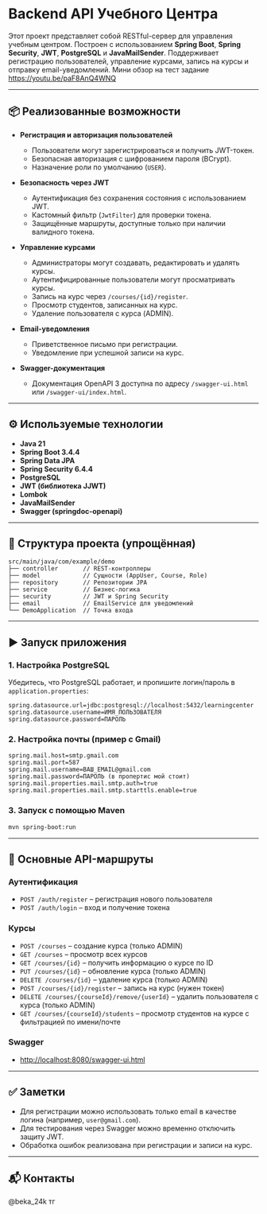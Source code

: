 # Backend API Учебного Центра

Этот проект представляет собой RESTful-сервер для управления учебным центром. Построен с использованием **Spring Boot**, **Spring Security**, **JWT**, **PostgreSQL** и **JavaMailSender**. Поддерживает регистрацию пользователей, управление курсами, запись на курсы и отправку email-уведомлений.
Мини обзор на тест задание https://youtu.be/paF8AnQ4WNQ

---

## 📦 Реализованные возможности

- **Регистрация и авторизация пользователей**
  - Пользователи могут зарегистрироваться и получить JWT-токен.
  - Безопасная авторизация с шифрованием пароля (BCrypt).
  - Назначение роли по умолчанию (`USER`).

- **Безопасность через JWT**
  - Аутентификация без сохранения состояния с использованием JWT.
  - Кастомный фильтр (`JwtFilter`) для проверки токена.
  - Защищённые маршруты, доступные только при наличии валидного токена.

- **Управление курсами**
  - Администраторы могут создавать, редактировать и удалять курсы.
  - Аутентифицированные пользователи могут просматривать курсы.
  - Запись на курс через `/courses/{id}/register`.
  - Просмотр студентов, записанных на курс.
  - Удаление пользователя с курса (ADMIN).

- **Email-уведомления**
  - Приветственное письмо при регистрации.
  - Уведомление при успешной записи на курс.

- **Swagger-документация**
  - Документация OpenAPI 3 доступна по адресу `/swagger-ui.html` или `/swagger-ui/index.html`.

---

## ⚙️ Используемые технологии

- **Java 21**
- **Spring Boot 3.4.4**
- **Spring Data JPA**
- **Spring Security 6.4.4**
- **PostgreSQL**
- **JWT (библиотека JJWT)**
- **Lombok**
- **JavaMailSender**
- **Swagger (springdoc-openapi)**

---

## 📁 Структура проекта (упрощённая)

```
src/main/java/com/example/demo
├── controller       // REST-контроллеры
├── model            // Сущности (AppUser, Course, Role)
├── repository       // Репозитории JPA
├── service          // Бизнес-логика
├── security         // JWT и Spring Security
├── email            // EmailService для уведомлений
└── DemoApplication  // Точка входа
```

---

## ▶️ Запуск приложения

### 1. Настройка PostgreSQL
Убедитесь, что PostgreSQL работает, и пропишите логин/пароль в `application.properties`:
```
spring.datasource.url=jdbc:postgresql://localhost:5432/learningcenter
spring.datasource.username=ИМЯ_ПОЛЬЗОВАТЕЛЯ
spring.datasource.password=ПАРОЛЬ
```

### 2. Настройка почты (пример с Gmail)
```
spring.mail.host=smtp.gmail.com
spring.mail.port=587
spring.mail.username=ВАШ_EMAIL@gmail.com
spring.mail.password=ПАРОЛЬ (в пропертис мой стоит)
spring.mail.properties.mail.smtp.auth=true
spring.mail.properties.mail.smtp.starttls.enable=true
```

### 3. Запуск с помощью Maven
```bash
mvn spring-boot:run
```

---

## 🔐 Основные API-маршруты

### Аутентификация
- `POST /auth/register` – регистрация нового пользователя
- `POST /auth/login` – вход и получение токена

### Курсы
- `POST /courses` – создание курса (только ADMIN)
- `GET /courses` – просмотр всех курсов
- `GET /courses/{id}` – получить информацию о курсе по ID
- `PUT /courses/{id}` – обновление курса (только ADMIN)
- `DELETE /courses/{id}` – удаление курса (только ADMIN)
- `POST /courses/{id}/register` – запись на курс (нужен токен)
- `DELETE /courses/{courseId}/remove/{userId}` – удалить пользователя с курса (только ADMIN)
- `GET /courses/{courseId}/students` – просмотр студентов на курсе с фильтрацией по имени/почте

### Swagger
- [http://localhost:8080/swagger-ui.html](http://localhost:8080/swagger-ui.html)

---

## ✅ Заметки
- Для регистрации можно использовать только email в качестве логина (например, `user@gmail.com`).
- Для тестирования через Swagger можно временно отключить защиту JWT.
- Обработка ошибок реализована при регистрации и записи на курс.

---

## 📬 Контакты
@beka_24k тг

